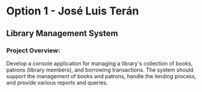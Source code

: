# Option 1 - José Luis Terán

## Library Management System

### Project Overview:

Develop a console application for managing a library's collection of books, patrons (library members), and borrowing transactions. The system should support the management of books and patrons, handle the lending process, and
provide various reports and queries.
